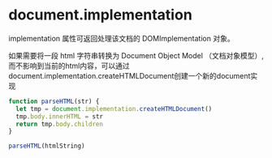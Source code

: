 # document.implementation

implementation 属性可返回处理该文档的 DOMImplementation 对象。

如果需要将一段 html 字符串转换为 Document Object Model （文档对象模型）,而不影响到当前的html内容，可以通过document.implementation.createHTMLDocument创建一个新的document实现

```javascript
function parseHTML(str) {
  let tmp = document.implementation.createHTMLDocument()
  tmp.body.innerHTML = str
  return tmp.body.children
}

parseHTML(htmlString)
```
